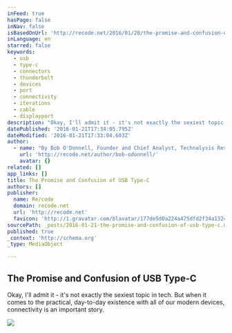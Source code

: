 ```yaml
---
inFeed: true
hasPage: false
inNav: false
isBasedOnUrl: 'http://recode.net/2016/01/20/the-promise-and-confusion-of-usb-type-c/'
inLanguage: en
starred: false
keywords:
  - usb
  - type-c
  - connectors
  - thunderbolt
  - devices
  - port
  - connectivity
  - iterations
  - cable
  - displayport
description: "Okay, I'll admit it - it's not exactly the sexiest topic in tech. But when it comes to the practical, day-to-day existence with all of our modern devices, connectivity is an important story."
datePublished: '2016-01-21T17:34:05.795Z'
dateModified: '2016-01-21T17:33:04.603Z'
author:
  - name: "By Bob O'Donnell, Founder and Chief Analyst, Technalysis Research"
    url: 'http://recode.net/author/bob-odonnell/'
    avatar: {}
related: []
app_links: []
title: The Promise and Confusion of USB Type-C
authors: []
publisher:
  name: Re/code
  domain: recode.net
  url: 'http://recode.net'
  favicon: 'http://1.gravatar.com/blavatar/177de5d0a224a475dfd2f34a1324ee12?s=16'
sourcePath: _posts/2016-01-21-the-promise-and-confusion-of-usb-type-c.md
published: true
_context: 'http://schema.org'
_type: MediaObject

---
```

<article style=""><h1>The Promise and Confusion of USB Type-C</h1><p>Okay, I'll admit it - it's not exactly the sexiest topic in tech. But when it comes to the practical, day-to-day existence with all of our modern devices, connectivity is an important story.</p><img src="https://s3-us-west-2.amazonaws.com/the-grid-img/p/02da4568ff1ce21ee9f361203c952d3ad32a9b12.jpg" /></article>